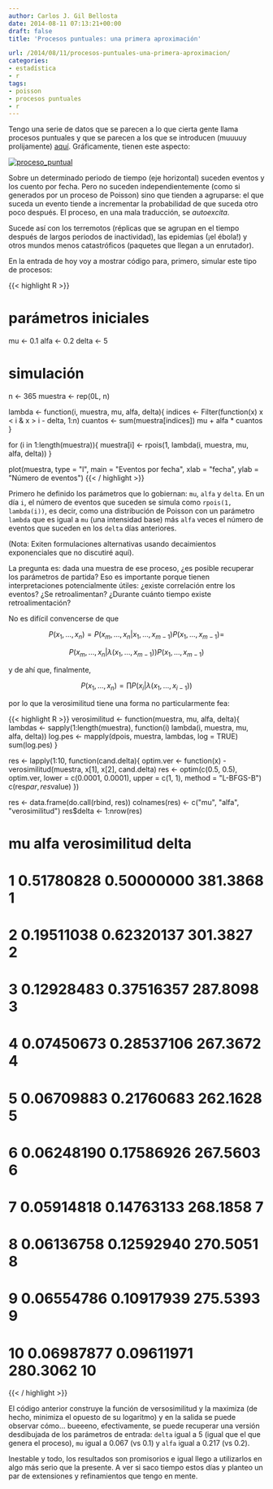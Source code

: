 ```yaml
---
author: Carlos J. Gil Bellosta
date: 2014-08-11 07:13:21+00:00
draft: false
title: 'Procesos puntuales: una primera aproximación'

url: /2014/08/11/procesos-puntuales-una-primera-aproximacion/
categories:
- estadística
- r
tags:
- poisson
- procesos puntuales
- r
---
```


Tengo una serie de datos que se parecen a lo que cierta gente llama procesos puntuales y que se parecen a los que se introducen (muuuuy prolijamente) [aquí](http://books.google.ch/books/about/Point_Process_Theory_and_Applications.html?id=mTgEAL7vtwoC). Gráficamente, tienen este aspecto:

[![proceso_puntual](/wp-uploads/2014/08/proceso_puntual1.png#center)
](/wp-uploads/2014/08/proceso_puntual1.png#center)

Sobre un determinado periodo de tiempo (eje horizontal) suceden eventos y los cuento por fecha. Pero no suceden independientemente (como si generados por un proceso de Poisson) sino que tienden a agruparse: el que suceda un evento tiende a incrementar la probabilidad de que suceda otro poco después. El proceso, en una mala traducción, se _autoexcita_.

Sucede así con los terremotos (réplicas que se agrupan en el tiempo después de largos periodos de inactividad), las epidemias (¡el ébola!) y otros mundos menos catastróficos (paquetes que llegan a un enrutador).

En la entrada de hoy voy a mostrar código para, primero, simular este tipo de procesos:

{{< highlight R >}}
# parámetros iniciales

mu <- 0.1
alfa <- 0.2
delta <- 5

# simulación

n <- 365
muestra <- rep(0L, n)

lambda <- function(i, muestra, mu, alfa, delta){
  indices <- Filter(function(x) x < i & x > i - delta, 1:n)
  cuantos <- sum(muestra[indices])
  mu + alfa * cuantos
}

for (i in 1:length(muestra)){
  muestra[i] <- rpois(1, lambda(i, muestra, mu, alfa, delta))
}

plot(muestra, type = "l", main = "Eventos por fecha",
      xlab = "fecha", ylab = "Número de eventos")
{{< / highlight >}}

Primero he definido los parámetros que lo gobiernan: `mu`, `alfa` y `delta`. En un día `i`, el número de eventos que suceden se simula como `rpois(1, lambda(i))`, es decir, como una distribución de Poisson con un parámetro `lambda` que es igual a `mu` (una intensidad base) más `alfa` veces el número de eventos que suceden en los `delta` días anteriores.

(Nota: Exiten formulaciones alternativas usando decaimientos exponenciales que no discutiré aquí).

La pregunta es: dada una muestra de ese proceso, ¿es posible recuperar los parámetros de partida? Eso es importante porque tienen interpretaciones potencialmente útiles: ¿existe correlación entre los eventos? ¿Se retroalimentan? ¿Durante cuánto tiempo existe retroalimentación?

No es difícil convencerse de que

$$ P(x_1, \dots, x_n) = P(x_m, \dots, x_n | x_1, \dots, x_{m-1}) P(x_1, \dots, x_{m-1}) =$$

$$ P(x_m, \dots, x_n | \lambda(x_1, \dots, x_{m-1})) P(x_1, \dots, x_{m-1})$$

y de ahí que, finalmente,

$$ P(x_1, \dots, x_n) = \prod P(x_i | \lambda(x_1, \dots, x_{i-1}))$$

por lo que la verosimilitud tiene una forma no particularmente fea:

{{< highlight R >}}
verosimilitud <- function(muestra, mu, alfa, delta){
  lambdas <- sapply(1:length(muestra),
  function(i) lambda(i, muestra, mu, alfa, delta))
  log.pes <- mapply(dpois, muestra, lambdas, log = TRUE)
  sum(log.pes)
}

res <- lapply(1:10,
      function(cand.delta){
        optim.ver <- function(x)
          -verosimilitud(muestra,
                  x[1], x[2],
                  cand.delta)
        res <- optim(c(0.5, 0.5), optim.ver,
                lower = c(0.0001, 0.0001),
                upper = c(1, 1), method = "L-BFGS-B")
        c(res$par, res$value)
              })

res <- data.frame(do.call(rbind, res))
colnames(res) <- c("mu", "alfa", "verosimilitud")
res$delta <- 1:nrow(res)

# mu       alfa verosimilitud delta
# 1  0.51780828 0.50000000      381.3868     1
# 2  0.19511038 0.62320137      301.3827     2
# 3  0.12928483 0.37516357      287.8098     3
# 4  0.07450673 0.28537106      267.3672     4
# 5  0.06709883 0.21760683      262.1628     5
# 6  0.06248190 0.17586926      267.5603     6
# 7  0.05914818 0.14763133      268.1858     7
# 8  0.06136758 0.12592940      270.5051     8
# 9  0.06554786 0.10917939      275.5393     9
# 10 0.06987877 0.09611971      280.3062    10
{{< / highlight >}}

El código anterior construye la función de versosimilitud y la maximiza (de hecho, minimiza el opuesto de su logaritmo) y en la salida se puede observar cómo... bueeeno, efectivamente, se puede recuperar una versión desdibujada de los parámetros de entrada: `delta` igual a 5 (igual que el que genera el proceso), `mu` igual a 0.067 (vs 0.1) y `alfa` igual a 0.217 (vs 0.2).

Inestable y todo, los resultados son promisorios e igual llego a utilizarlos en algo más serio que la presente. A ver si saco tiempo estos días y planteo un par de extensiones y refinamientos que tengo en mente.
